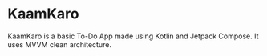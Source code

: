 # KaamKaro
KaamKaro is a basic To-Do App made using Kotlin and Jetpack Compose. It uses MVVM clean architecture.
